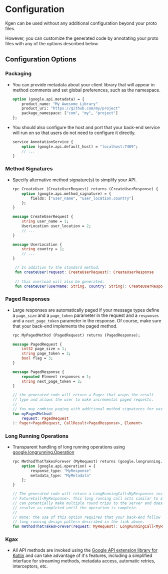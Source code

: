 # Configuration

Kgen can be used without any additional configuration beyond your proto files. 

However, you can customize the generated code by annotating your proto files with any of
the options described below.

## Configuration Options

### Packaging
  
  + You can provide metadata about your client library that will appear in
    method comments and set global preferences, such as the namespace.
      ```proto
      option (google.api.metadata) = {
          product_name: "My Awesome Library"
          product_uri: "https://github.com/my/project"
          package_namespace: ["com", "my", "project"]
      };
      ```

  + You should also configure the host and port that your back-end service
    will run on so that users do not need to configure it directly.
      ```proto
      service AnnotationService {
          option (google.api.default_host) = "localhost:7469";
          // ...
      }
      ````

### Method Signatures

  + Specify alternative method signature(s) to simplify your API.

      ```proto
      rpc CreateUser (CreateUserRequest) returns (CreateUserResponse) {
          option (google.api.method_signature) = {
              fields: ["user_name", "user_location.country"]
          };
      }

      message CreateUserRequest {
          string user_name = 1;
          UserLocation user_location = 2;
          // ...
      }

      message UserLocation {
          string country = 1;
          // ...
      }
      ```

      ```kotlin
       // In addition to the standard method:
       fun createUser(request: CreateUserRequest): CreateUserResponse
       
       // this overload will also be generated:
       fun createUser(userName: String, country: String): CreateUserResponse
      ```

### Paged Responses

  + Large responses are automatically paged if your message types define a `page_size` 
    and a `page_token` parameter in the request and a `responses` and a `next_page_token`
    parameter in the response. Of course, make sure that your back-end implements the
    paged method.

    ```proto
    rpc MyPagedMethod (PagedRequest) returns (PagedResponse);

    message PagedRequest {
        int32 page_size = 1;
        string page_token = 2;
        bool flag = 3;
    }

    message PagedResponse {
        repeated Element responses = 1;
        string next_page_token = 2;
    }
    ```

    ```kotlin
    // the generated code will return a Pager that wraps the result
    // type and allows the user to make incremental paged requests.
    //
    // You may combine paging with additional method signatures for ease of use.
    fun myPagedMethod(
        request: PagedRequest
    ): Pager<PagedRequest, CallResult<PagedResponse>, Element>
    ```

### Long Running Operations

  + Transparent handling of long running operations using [google.longrunning.Operation](https://github.com/googleapis/googleapis/blob/master/google/longrunning/operations.proto)

    ```proto
    rpc MethodThatTakesForever (MyRequest) returns (google.longrunning.Operation) {
        option (google.api.operation) = {
            response_type: "MyResponse"
            metadata_type: "MyMetadata"
        };
    }
    ```

    ```kotlin
    // The generated code will return a LongRunningCall<MyResponse> instead of a 
    // FutureCall<MyResponse>. This long running call acts similar to a future, but
    // can potentially make multiple round trips to the server and does not 
    // resolve as completed until the operation is complete.
    //
    // Note: the use of this option requires that your back-end follow Google's
    // long running design pattern described in the link above.
    fun methodThatTakesForever(request: MyRequest): LongRunningCall<MyResponse>
    ```

### Kgax

  + All API methods are invoked using the [Google API extension library for Kotlin](https://github.com/googleapis/gax-kotlin) 
   and can take advantage of it's features, including a simplified interface for streaming methods, metadata access, automatic retries, interceptors, etc. 
